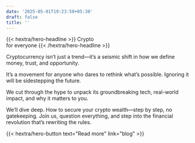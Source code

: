 ```yaml
---
date: '2025-05-01T19:23:50+05:30'
draft: false
title: ''
---
```


<div class="hx:mt-12 hx:mb-6">
{{< hextra/hero-headline >}}
  Crypto &nbsp;<br class="hx:sm:block hx:hidden" />for everyone
{{< /hextra/hero-headline >}}
</div>

Cryptocurrency isn’t just a trend—it’s a seismic shift in how we define money, trust, and opportunity. 

It’s a movement for anyone who dares to rethink what’s possible. Ignoring it will be sidestepping the future. 

We cut through the hype to unpack its groundbreaking tech, real-world impact, and why it matters to you. 

We’ll dive deep. How to secure your crypto wealth—step by step, no gatekeeping. Join us, question everything, and step into the financial revolution that’s rewriting the rules.


<div class="hx:mb-6 hx:mt-12">
{{< hextra/hero-button text="Read more" link="blog" >}}
</div>
